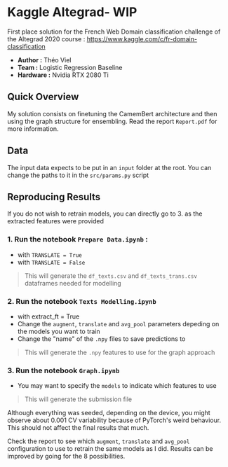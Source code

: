 # Kaggle Altegrad- WIP

First place solution for the French Web Domain classification challenge of the Altegrad 2020 course : 
https://www.kaggle.com/c/fr-domain-classification

- **Author :** Théo Viel
- **Team :** Logistic Regression Baseline 
- **Hardware :** Nvidia RTX 2080 Ti 

## Quick Overview

My solution consists on finetuning the CamemBert architecture and then using the graph structure for ensembling. Read the report `Report.pdf` for more information.


## Data

The input data expects to be put in an `input` folder at the root.
You can change the paths to it in the `src/params.py` script


## Reproducing Results

If you do not wish to retrain models, you can directly go to 3. as the extracted features were provided

### 1. Run the notebook `Prepare Data.ipynb` :
 - with `TRANSLATE = True`
 - with `TRANSLATE = False`
> This will generate the `df_texts.csv` and `df_texts_trans.csv` dataframes needed for modelling

### 2. Run the notebook `Texts Modelling.ipynb`
 - with extract_ft = True 
 - Change the `augment`, `translate` and `avg_pool` parameters depeding on the models you want to train
 - Change the "name" of the `.npy` files to save predictions to
> This will generate the `.npy` features to use for the graph approach

### 3. Run the notebook `Graph.ipynb`
 - You may want to specify the `models` to indicate which features to use
> This will generate the submission file 

Although everything was seeded, depending on the device, you might observe about 0.001 CV variability because of PyTorch's weird behaviour. 
This should not affect the final results that much. 

Check the report to see which `augment`, `translate` and `avg_pool` configuration to use to retrain the same models as I did.
Results can be improved by going for the 8 possibilities.


